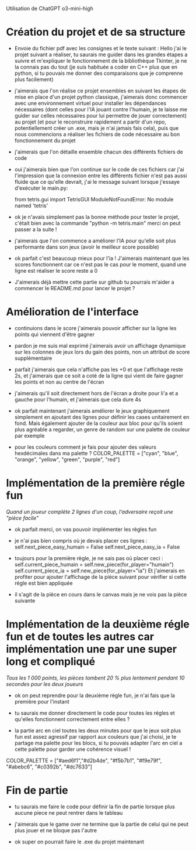 Utilisation de ChatGPT o3-mini-high

# Création du projet et de sa structure
- Envoie du fichier pdf avec les consignes et le texte suivant :
    Hello j'ai le projet suivant a réaliser, tu saurais me guider dans les grandes étapes a suivre et m'expliquer le fonctionnement de la bibliothèque Tkinter, je ne la connais pas du tout (je suis habituée a coder en C++ plus que en python, si tu pouvais me donner des comparaisons que je comprenne plus facilement)

- j'aimerais que l'on réalise ce projet ensembles en suivant les étapes de mise en place d'un projet python classique, j'aimerais donc commencer avec une environnement virtuel pour installer les dépendances nécessaires (dont celles pour l'IA jouant contre l'humain, je te laisse me guider sur celles nécessaires pour lui permettre de jouer correctement) au projet (et pour le reconstruire rapidement a partir d'un repo, potentiellement créer un .exe, mais je n'ai jamais fais cela), puis que nous commencions a réaliser les fichiers de code nécessaire au bon fonctionnement du projet

- j'aimerais que l'on détaille ensemble chacun des différents fichiers de code

- oui j'aimerais bien que l'on continue sur le code de ces fichiers car j'ai l'impression que la connexion entre les différents fichier n'est pas aussi fluide que ce qu'elle devrait, j'ai le message suivant lorsque j'essaye d'exécuter le main.py:

    from tetris.gui import TetrisGUI
ModuleNotFoundError: No module named 'tetris'

- ok je n'avais simplement pas la bonne méthode pour tester le projet, c'était bien avec la commande "python -m tetris.main" merci on peut passer a la suite !

- j'aimerais que l'on commence a améliorer l'IA pour qu'elle soit plus performante dans son jeux (avoir le meilleur score possible)

- ok parfait c'est beaucoup mieux pour l'ia ! J'aimerais maintenant que les scores fonctionnent car ce n'est pas le cas pour le moment, quand une ligne est réaliser le score reste a 0

- J'aimerais déjà mettre cette partie sur github tu pourrais m'aider a commencer le README.md pour lancer le projet ?

# Amélioration de l'interface
- continuions dans le score j'aimerais pouvoir afficher sur la ligne les points qui viennent d'être gagner

- pardon je me suis mal exprimé j'aimerais avoir un affichage dynamique sur les colonnes de jeux lors du gain des points, non un attribut de score supplémentaire

- parfait j'aimerais que cela n'affiche pas les +0 et que l'affichage reste 2s, et j'aimerais que ce soit a coté de la ligne qui vient de faire gagner les points et non au centre de l'écran

- j'aimerais qu'il soit directement hors de l'écran a droite pour li'a et a gauche pour l'humain, et j'aimerais que cela dure 4s

- ok parfait maintenant j'aimerais améliorer le jeux graphiquement simplement en ajoutant des lignes pour définir les cases unitairement en fond. Mais également ajouter de la couleur aux bloc pour qu'ils soient plus agréable a regarder, un genre de random sur une palette de couleur par exemple

- pour les couleurs comment je fais pour ajouter des valeurs hexdécimales dans ma palette ?
COLOR_PALETTE = ["cyan", "blue", "orange", "yellow", "green", "purple", "red"]

# Implémentation de la première régle fun
_Quand un joueur complète 2 lignes d'un coup, l'adversaire reçoit une "pièce facile"_

- ok parfait merci, on vas pouvoir implémenter les règles fun

- je n'ai pas bien compris où je devais placer ces lignes :
self.next_piece_easy_humain = False
self.next_piece_easy_ia = False

- toujours pour la première règle, je ne sais pas où placer ceci :
self.current_piece_humain = self.new_piece(for_player="humain")
self.current_piece_ia = self.new_piece(for_player="ia")
Et j'aimerais en profiter pour ajouter l'affichage de la pièce suivant pour vérifier si cette régle est bien appliquée 

- il s'agit de la pièce en cours dans le canvas mais je ne vois pas la pièce suivante

# Implémentation de la deuxième régle fun et de toutes les autres car implémentation une par une super long et compliqué
_Tous les 1 000 points, les pièces tombent 20 % plus lentement pendant 10 secondes pour les deux joueurs_

- ok on peut reprendre pour la deuxième règle fun, je n'ai fais que la première pour l'instant

- tu saurais me donner directement le code pour toutes les régles et qu'elles fonctionnent correctement entre elles ?

- la partie arc en ciel toutes les deux minutes pour que le jeux soit plus fun est assez agressif par rapport aux couleurs que j'ai choisi, je te partage ma palette pour les blocs, si tu pouvais adapter l'arc en ciel a cette palette pour garder une cohérence visuel !

COLOR_PALETTE = ["#aed6f1","#d2b4de", "#f5b7b1", "#f9e79f", "#abebc6", "#c0392b", "#dc7633"]

# Fin de partie

- tu saurais me faire le code pour définir la fin de partie lorsque plus aucune piece ne peut rentrer dans le tableau

- j'aimerais que le game over ne termine que la partie de celui qui ne peut plus jouer et ne bloque pas l'autre

- ok super on pourrait faire le .exe du projet maintenant